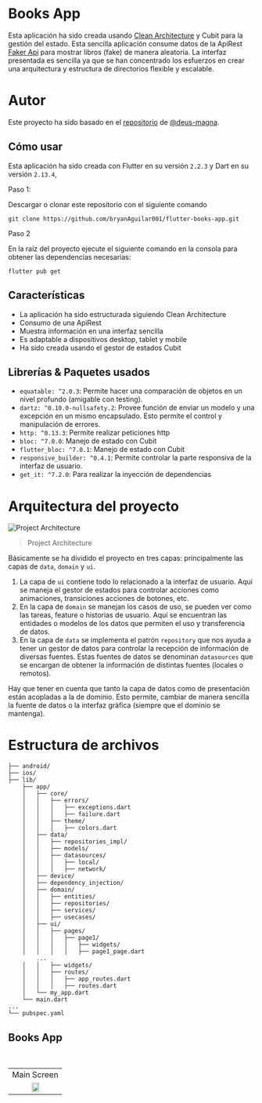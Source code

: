 # Books App

Esta aplicación ha sido creada usando [Clean Architecture](https://blog.cleancoder.com/uncle-bob/2012/08/13/the-clean-architecture.html) y Cubit para la gestión del estado. Esta sencilla aplicación consume datos de la ApiRest [Faker Api](https://fakerapi.it/en) para mostrar libros (fake) de manera aleatoria. La interfaz presentada es sencilla ya que se han concentrado los esfuerzos en crear una arquitectura y estructura de directorios flexible y escalable.

# Autor

Este proyecto ha sido basado en el [repositorio](https://github.com/deus-magna/clean_books) de [@deus-magna](https://github.com/deus-magna).

## Cómo usar

Esta aplicación ha sido creada con Flutter en su versión `2.2.3` y Dart en su versión `2.13.4`,

Paso 1:

Descargar o clonar este repositorio con el siguiente comando

```
git clone https://github.com/bryanAguilar001/flutter-books-app.git
```

Paso 2

En la raíz del proyecto ejecute el siguiente comando en la consola para obtener las dependencias necesarias:

```
flutter pub get
```

## Características

- La aplicación ha sido estructurada siguiendo Clean Architecture
- Consumo de una ApiRest
- Muestra información en una interfaz sencilla
- Es adaptable a dispositivos desktop, tablet y mobile
- Ha sido creada usando el gestor de estados Cubit

## Librerías & Paquetes usados

- `equatable: ^2.0.3`: Permite hacer una comparación de objetos en un nivel profundo (amigable con testing).
- `dartz: ^0.10.0-nullsafety.2`: Provee función de enviar un modelo y una excepción en un mismo encapsulado. Esto permite el control y manipulación de errores.
- `http: ^0.13.3`: Permite realizar peticiones http
- `bloc: ^7.0.0`: Manejo de estado con Cubit
- `flutter_bloc: ^7.0.1`: Manejo de estado con Cubit
- `responsive_builder: ^0.4.1`: Permite controlar la parte responsiva de la interfaz de usuario.
- `get_it: ^7.2.0`: Para realizar la inyección de dependencias

# Arquitectura del proyecto

![Project Architecture](https://github.com/bryanAguilar001/flutter-books-app/blob/main/media/architecture.png?raw=true)

> Project Architecture

Básicamente se ha dividido el proyecto en tres capas: principalmente las capas de `data`, `domain` y `ui`.
1. La capa de `ui` contiene todo lo relacionado a la interfaz de usuario. Aquí se maneja el gestor de estados para controlar acciones como animaciones, transiciones acciones de botones, etc.
2. En la capa de `domain` se manejan los casos de uso, se pueden ver como las tareas, feature o historias de usuario. Aquí se encuentran las entidades o modelos de los datos que permiten el uso y transferencia de datos.
3. En la capa de `data` se implementa el patrón `repository` que nos ayuda a tener un gestor de datos para controlar la recepción de información de diversas fuentes. Estas fuentes de datos se denominan `datasources` que se encargan de obtener la información de distintas fuentes (locales o remotos).

Hay que tener en cuenta que tanto la capa de datos como de presentación están acopladas a la de dominio. Esto permite, cambiar de manera sencilla la fuente de datos o la interfaz gráfica (siempre que el dominio se mantenga).

# Estructura de archivos

```
├── android/
├── ios/
├── lib/
    ├── app/
    │   ├── core/
    │   │   ├── errors/
    │   │   │   ├── exceptions.dart
    │   │   │   ├── failure.dart
    │   │   ├── theme/
    │   │   │   ├── colors.dart
    │   ├── data/
    │   │   ├── repositories_impl/
    │   │   ├── models/
    │   │   ├── datasources/
    │   │   │   ├── local/
    │   │   │   ├── network/
    │   ├── device/
    │   ├── dependency_injection/
    │   ├── domain/
    │   │   ├── entities/
    │   │   ├── repositories/
    │   │   ├── services/
    │   │   ├── usecases/
    │   ├── ui/
    │   │   ├── pages/
    │   │   │   ├── page1/
    │   │   │   │   ├── widgets/
    │   │   │   │   ├── page1_page.dart
		...
    │   │   ├── widgets/
    │   │   ├── routes/
    │   │   │   ├── app_routes.dart
    │   │   │   ├── routes.dart
    │   └── my_app.dart
    └── main.dart
...
└── pubspec.yaml
```

## Books App

<br>
<table>
  <tr>
    <td>Main Screen</td>
  </tr>
  <tr>
    <td align="center" valign="center"><img src="https://github.com/bryanAguilar001/flutter-books-app/blob/main/media/books_detail.png?raw=true" width="40%"></td>
  </tr>
 </table>
<br>
